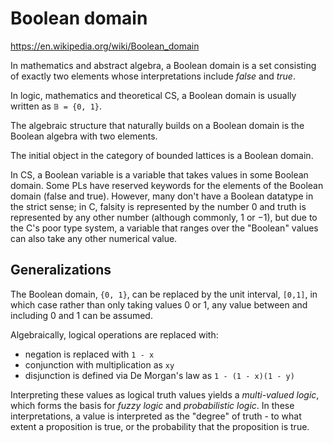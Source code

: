 # Boolean domain

https://en.wikipedia.org/wiki/Boolean_domain

In mathematics and abstract algebra, a Boolean domain is a set consisting of exactly two elements whose interpretations include *false* and *true*.

In logic, mathematics and theoretical CS, a Boolean domain is usually written as `𝔹 = {0, 1}`.

The algebraic structure that naturally builds on a Boolean domain is the Boolean algebra with two elements.

The initial object in the category of bounded lattices is a Boolean domain.

In CS, a Boolean variable is a variable that takes values in some Boolean domain. Some PLs have reserved keywords for the elements of the Boolean domain (false and true). However, many don't have a Boolean datatype in the strict sense; in C, falsity is represented by the number 0 and truth is represented by any other number (although commonly, 1 or −1), but due to the C's poor type system, a variable that ranges over the "Boolean" values can also take any other numerical value.

## Generalizations

The Boolean domain, `{0, 1}`, can be replaced by the unit interval, `[0,1]`, in which case rather than only taking values 0 or 1, any value between and including 0 and 1 can be assumed.

Algebraically, logical operations are replaced with:
- negation is replaced with `1 - x`
- conjunction with multiplication as `xy`
- disjunction is defined via De Morgan's law as `1 - (1 - x)(1 - y)`

Interpreting these values as logical truth values yields a *multi-valued logic*, which forms the basis for *fuzzy logic* and *probabilistic logic*. In these interpretations, a value is interpreted as the "degree" of truth - to what extent a proposition is true, or the probability that the proposition is true.
